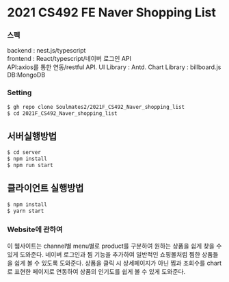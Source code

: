 # 2021 CS492 FE Naver Shopping List

### 스펙

backend : nest.js/typescript  
frontend : React/typescript/네이버 로그인 API  
API:axios를 통한 연동/restful API. 
UI Library : Antd. 
Chart Library : billboard.js    
DB:MongoDB

### Setting

```bash
$ gh repo clone Soulmates2/2021F_CS492_Naver_shopping_list
$ cd 2021F_CS492_Naver_shopping_list
```

## 서버실행방법

```bash
$ cd server
$ npm install
$ npm run start
```

## 클라이언트 실행방법

```bash
$ npm install
$ yarn start
```

### Website에 관하여

이 웹사이트는 channel별 menu별로 product를 구분하여 원하는 상품을 쉽게 찾을 수 있게 도와준다.
네이버 로그인과 찜 기능을 추가하여 일반적인 쇼핑몰처럼 찜한 상품들을 쉽게 볼 수 있도록 도와준다.
상품을 클릭 시 상세페이지가 아닌 찜과 조회수를 chart로 표현한 페이지로 연동하여 상품의 인기도를 쉽게 볼 수 있게 도와준다.
